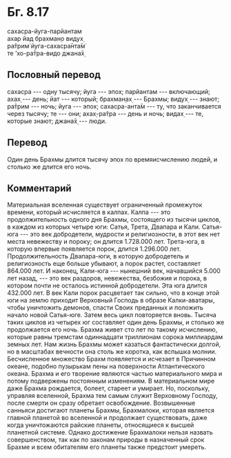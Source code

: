 # Бг. 8.17
сахасра-йуга-парйантам<br/>
ахар йад брахман̣о видух̣<br/>
ра̄трим̇ йуга-сахасра̄нта̄м̇<br/>
те ’хо-ра̄тра-видо джана̄х̣
## Пословный перевод

сахасра --- одну тысячу; йуга --- эпох; парйантам --- включающий; ахах̣
--- день; йат --- который; брахман̣ах̣ --- Брахмы; видух̣ --- знают; ра̄трим
--- ночь; йуга --- эпох; сахасра-анта̄м --- ту, что заканчивается через
тысячу; те --- они; ахах̣-ра̄тра --- день и ночь; видах̣ --- те, которые
знают; джана̄х̣ --- люди.

## Перевод

Один день Брахмы длится тысячу эпох по времяисчислению людей, и столько
же длится его ночь.

## Комментарий

Материальная вселенная существует ограниченный промежуток времени,
который исчисляется в калпах. Калпа --- это продолжительность одного дня
Брахмы, состоящего из тысячи циклов, в каждом из которых четыре юги:
Сатья, Трета, Двапара и Кали. Сатья-юга --- это век добродетели,
мудрости и религиозности, в этот век нет места невежеству и пороку; он
длится 1.728.000 лет. Трета-юга, в которую впервые появляется порок,
длится 1.296.000 лет. Продолжительность Двапара-юги, в которую
добродетель и религиозность еще больше убывают, а порок растет,
составляет 864.000 лет. И наконец, Кали-юга --- нынешний век, начавшийся
5.000 лет назад, --- это век раздоров, невежества, безбожия и порока, в
котором почти не осталось истинной добродетели. Эта юга длится 432.000
лет. В век Кали порок расцветает так сильно, что в конце этой юги на
землю приходит Верховный Господь в образе Калки-аватары, чтобы
уничтожить демонов, спасти Своих преданных и положить начало новой
Сатья-юге. Затем весь цикл повторяется вновь. Тысяча таких циклов из
четырех юг составляет один день Брахмы, и столько же продолжается его
ночь. Брахма живет сто лет по такому исчислению, которые равны тремстам
одиннадцати триллионам сорока миллиардам земных лет. Нам жизнь Брахмы
может казаться фантастически долгой, но в масштабах вечности она столь
же коротка, как вспышка молнии. Бесчисленное множество Брахм появляется
и исчезает в Причинном океане, подобно пузырькам пены на поверхности
Атлантического океана. Брахма и его творение являются частью
материального мира и потому подвержены постоянным изменениям. В
материальном мире даже Брахма рождается, болеет, стареет и умирает. Но,
поскольку, управляя вселенной, Брахма тем самым служит Верховному
Господу, после смерти он сразу обретает освобождение. Возвышенные
санньяси достигают планеты Брахмы, Брахмалоки, которая является главной
планетой во вселенной и продолжает существовать, даже когда уничтожаются
райские планеты, относящиеся к высшей планетной системе. Однако
достижение Брахмалоки нельзя назвать совершенством, так как по законам
природы в назначенный срок Брахме и всем обитателям его планеты также
предстоит умереть.
